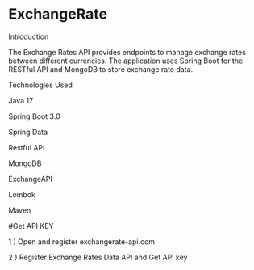 # ExchangeRate

Introduction

The Exchange Rates API provides endpoints to manage exchange rates between different currencies. The application uses Spring Boot for the RESTful API and MongoDB to store exchange rate data.

Technologies Used

Java 17

Spring Boot 3.0

Spring Data

Restful API

MongoDB

ExchangeAPI

Lombok

Maven

#Get API KEY 

1 ) Open and register exchangerate-api.com

2 ) Register Exchange Rates Data API and Get API key


